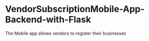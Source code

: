 # VendorSubscriptionMobile-App-Backend-with-Flask
The Mobile app allows vendors to register their businesses

